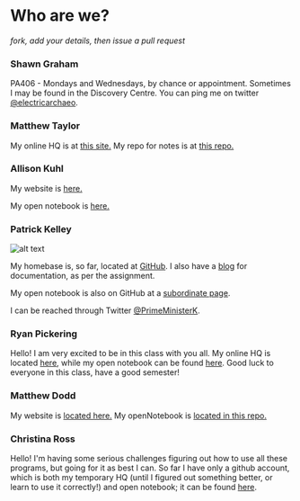 # Who are we?

*fork, add your details, then issue a pull request*

### Shawn Graham

PA406 - Mondays and Wednesdays, by chance or appointment. Sometimes I may be found in the Discovery Centre. You can ping me on twitter [@electricarchaeo](http://twitter.com/electricarchaeo).

### Matthew Taylor

My online HQ is at [this site.](http://www.MATTHEWPORTFOLIO.COM)
My repo for notes is at [this repo.](https://github.com/Ottawagunner/ResearchHistoryNotes) 

### Allison Kuhl

My website is [here.](http://2kuhl4u.wordpress.com/)

My open notebook is [here.](https://github.com/AllisonKuhl/my-research-notebook)

### Patrick Kelley
![alt text](https://pbs.twimg.com/profile_images/2746337559/1460ca3cc59a2459ec258159eb299b70.jpeg "Gorgeous, huh?  It's just your reflection in my forehead.")

My homebase is, so far, located at [GitHub](https://github.com/Prytanis).  I also have a [blog](http://primeministerkelley.blogspot.ca/) for documentation, as per the assignment.

My open notebook is also on GitHub at a [subordinate page](https://github.com/Prytanis/HIST3907B-ResearchNotes).

I can be reached through Twitter [@PrimeMinisterK](http://twitter.com/@PrimeMinisterK).

### Ryan Pickering

Hello! I am very excited to be in this class with you all. My online HQ is located [here](http://ryanpickering.github.io), while my open notebook can be found [here](https://github.com/ryanpickering/research-notebook-hist3907b). Good luck to everyone in this class, have a good semester!

### Matthew Dodd

My website is [located here.](http://www.matthew-dodd.com)
My openNotebook is [located in this repo.](https://github.com/matthewdodd/hist3907b/tree/master/openNotebook)

### Christina Ross

Hello! I'm having some serious challenges figuring out how to use all these programs, but going for it as best I can.  So far I have only a github account, which is both my temporary HQ (until I figured out something better, or learn to use it correctly!) and open notebook; it can be found [here](https://github.com/Xtina-R/Exercise-Notebook). 
